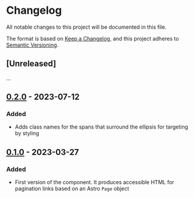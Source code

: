 # Changelog

All notable changes to this project will be documented in this file.

The format is based on [Keep a Changelog](https://keepachangelog.com/en/1.1.0/),
and this project adheres to [Semantic Versioning](https://semver.org/spec/v2.0.0.html).

## [Unreleased]

...

## [0.2.0](https://github.com/philnash/astro-components/compare/v0.1.0...v0.2.0) - 2023-07-12

### Added

- Adds class names for the spans that surround the ellipsis for targeting by styling

## [0.1.0](https://github.com/philnash/astro-components/tree/v0.1.0/packages/astro-pagination) - 2023-03-27

### Added

- First version of the component. It produces accessible HTML for pagination links based on an Astro `Page` object